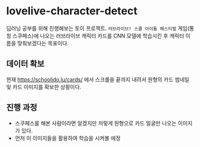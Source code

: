 # lovelive-character-detect
딥러닝 공부를 위해 진행해보는 토이 프로젝트.
`러브라이브! 스쿨 아이돌 페스티벌` 게임(통칭 스쿠페스)에 나오는
러브라이브 캐릭터 카드를 CNN 모델에 학습시킨 후 캐릭터 이름을 맞춰보겠다는 목표이다.

## 데이터 확보
현재 https://schoolido.lu/cards/ 에서 스크롤을 끝까지 내려서 원형의 카드 썸네일 및 카드 이미지를 확보한 상황이다.

## 진행 과정 
- 스쿠페스를 해본 사람이라면 알겠지만 저렇게 원형으로 카드 얼굴만 나오는 이미지가 있다. 
- 먼저 이 이미지들을 활용하여 학습을 시켜볼 에정

